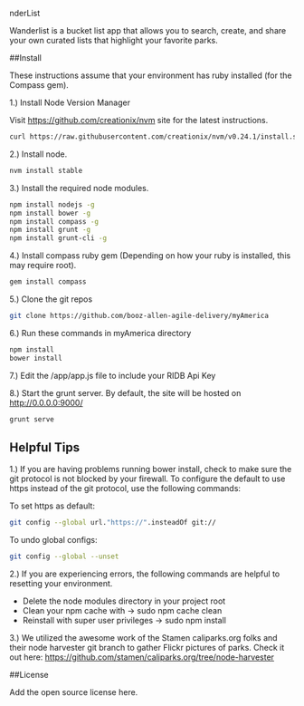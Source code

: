 nderList

Wanderlist is a bucket list app that allows you to search, create, and share your own curated lists that highlight your favorite parks.

##Install

These instructions assume that your environment has ruby installed (for the Compass gem).

1.) Install Node Version Manager

Visit https://github.com/creationix/nvm site for the latest instructions.

``` bash
curl https://raw.githubusercontent.com/creationix/nvm/v0.24.1/install.sh | bash
```

2.) Install node.
``` bash 
nvm install stable
```

3.) Install the required node modules.
``` bash
npm install nodejs -g
npm install bower -g
npm install compass -g
npm install grunt -g
npm install grunt-cli -g
```

4.) Install compass ruby gem (Depending on how your ruby is installed, this may require root).
``` bash
gem install compass
```

5.) Clone the git repos
```bash
git clone https://github.com/booz-allen-agile-delivery/myAmerica
```

6.) Run these commands in myAmerica directory
``` bash
npm install
bower install
```

7.) Edit the /app/app.js file to include your RIDB Api Key

8.) Start the grunt server.  By default, the site will be hosted on http://0.0.0.0:9000/
``` bash
grunt serve
```

## Helpful Tips

1.) If you are having problems running bower install, check to make sure the git protocol is not blocked by your firewall.  To configure the default to use https instead of the git protocol, use the following commands:

To set https as default:
``` bash
git config --global url."https://".insteadOf git://
```

To undo global configs:
``` bash
git config --global --unset
```

2.) If you are experiencing errors, the following commands are helpful to resetting your environment.

* Delete the node modules directory in your project root
* Clean your npm cache with → sudo npm cache clean
* Reinstall with super user privileges → sudo npm install

3.) We utilized the awesome work of the Stamen caliparks.org folks and their node harvester git branch to gather Flickr pictures of parks. Check it out here: https://github.com/stamen/caliparks.org/tree/node-harvester

##License

Add the open source license here.

